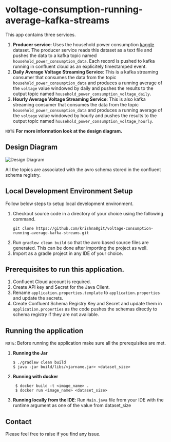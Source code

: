 # voltage-consumption-running-average-kafka-streams
This app contains three services.
1. **Producer service**: Uses the household power consumption [kaggle](https://www.kaggle.com/datasets/uciml/electric-power-consumption-data-set) dataset. The producer service reads this dataset as a text file and pushes the data to a kafka topic named `household_power_consumption_data`. Each record is pushed to kafka running in confluent cloud as an explicitely timestamped event.
2. **Daily Average Voltage Streaming Service**: This is a kafka streaming consumer that consumes the data from the topic `household_power_consumption_data` and produces a running average of the `voltage` value windowed by daily and pushes the results to the output topic named `household_power_consumption_voltage_daily`.
3. **Hourly Average Voltage Streaming Service**: This is also kafka streaming consumer that consumes the data from the topic `household_power_consumption_data` and produces a running average of the `voltage` value windowed by hourly and pushes the results to the output topic named `household_power_consumption_voltage_hourly`.

```NOTE``` **For more information look at the design diagram.**

## Design Diagram
![Design Diagram](https://github.com/krishna8git/voltage-consumption-running-average-kafka-streams/blob/master/running_average_voltage_design_diagram.png)

All the topics are associated with the avro schema stored in the confluent schema registry.

## Local Development Environment Setup
Follow below steps to setup local development environment.
1. Checkout source code in a directory of your choice using the following command.
    ```shell
    git clone https://github.com/krishna8git/voltage-consumption-running-average-kafka-streams.git 
    ```
2. Run ```gradlew clean build``` so that the avro based source files are generated. This can be done after importing the project as well.
3. Import as a gradle project in any IDE of your choice.

## Prerequisites to run this application.
1. Confluent Cloud account is required.
2. Create API key and Secret for the Java Client.
3. Rename ```application.properties.template``` to ```application.properties``` and update the secrets.
4. Create Confluent Schema Registry Key and Secret and update them in ```application.properties``` as the code pushes the schemas directly to schema registry if they are not available.

## Running the application
```NOTE```: Before running the application make sure all the prerequisites are met.
1. **Running the Jar**
   ```shell 
   $ ./gradlew clean build
   $ java -jar build/libs/<jarname.jar> <dataset_size>
   ```
2. **Running with docker**
   ```shell
    $ docker build -t <image_name> .
    $ docker run <image_name> <dataset_size>
   ```
3. **Running locally from the IDE**: Run ```Main.java``` file from your IDE with the runtime argument as one of the value from dataset_size

## Contact
Please feel free to raise if you find any issue.
